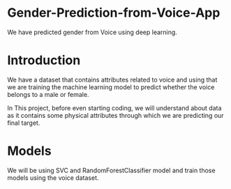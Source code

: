 # Gender-Prediction-from-Voice-App
We have predicted gender from Voice using deep learning.

# Introduction
We have a dataset that contains attributes related to voice and using that we are training the machine learning model to predict whether the voice belongs
to a male or female.

In This project, before even starting coding, we will understand about data as it contains some physical attributes through which we are predicting our
final target.

# Models
We will be using SVC and RandomForestClassifier model and train those models using the voice dataset.
